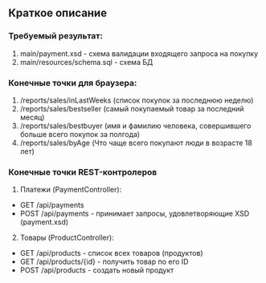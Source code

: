 ## Краткое описание

### Требуемый результат:
1. main/payment.xsd - схема валидации входящего запроса на покупку
2. main/resources/schema.sql - схема БД



### Конечные точки для браузера:
1. /reports/sales/inLastWeeks (список покупок за последнюю неделю)
2. /reports/sales/bestseller (самый покупаемый товар за последний месяц)
3. /reports/sales/bestbuyer (имя и фамилию человека, совершившего больше всего покупок за полгода)
4. /reports/sales/byAge (Что чаще всего покупают люди в возрасте 18 лет)

### Конечные точки REST-контролеров 
1. Платежи (PaymentController):
- GET /api/payments 
- POST /api/payments - принимает запросы, удовлетворяющие XSD (payment.xsd)
2. Товары (ProductController):
- GET /api/products - список всех товаров (продуктов)
- GET /api/products/{id} - получить товар по его ID
- POST /api/products - создать новый продукт